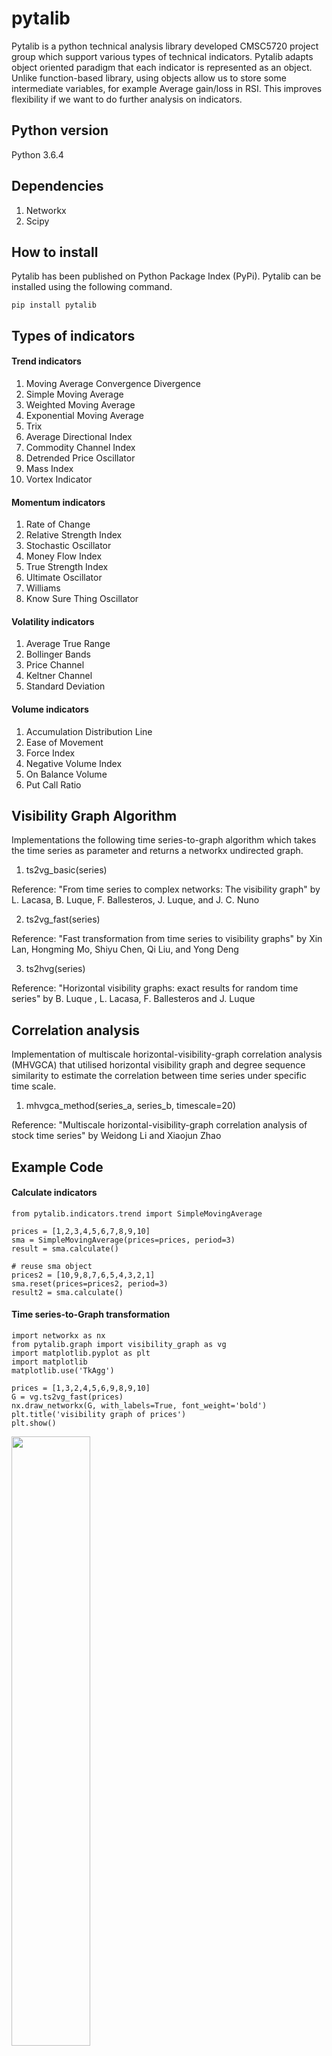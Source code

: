 # pytalib
Pytalib is a python technical analysis library developed CMSC5720 project group which support various types of technical indicators. Pytalib adapts object oriented paradigm that each indicator is represented as an object. Unlike function-based library, using objects allow us to store some intermediate variables, for example Average gain/loss in RSI. This improves flexibility if we want to do further analysis on indicators.

## Python version
Python 3.6.4

## Dependencies
  1. Networkx
  2. Scipy

## How to install
Pytalib has been published on Python Package Index (PyPi). Pytalib can be installed using the following command.
```
pip install pytalib
```

## Types of indicators
#### Trend indicators
  1. Moving Average Convergence Divergence
  2. Simple Moving Average
  3. Weighted Moving Average
  4. Exponential Moving Average
  5. Trix
  6. Average Directional Index
  7. Commodity Channel Index
  8. Detrended Price Oscillator
  9. Mass Index
  10. Vortex Indicator
  
#### Momentum indicators
  1. Rate of Change
  2. Relative Strength Index
  3. Stochastic Oscillator
  4. Money Flow Index
  5. True Strength Index
  6. Ultimate Oscillator
  7. Williams
  8. Know Sure Thing Oscillator
  
#### Volatility indicators
  1. Average True Range
  2. Bollinger Bands
  3. Price Channel
  4. Keltner Channel
  5. Standard Deviation
  
#### Volume indicators
  1. Accumulation Distribution Line
  2. Ease of Movement
  3. Force Index
  4. Negative Volume Index
  5. On Balance Volume
  6. Put Call Ratio

## Visibility Graph Algorithm
Implementations the following time series-to-graph algorithm which takes the time series as parameter and returns a networkx undirected graph.

1. ts2vg_basic(series)
  
Reference: "From time series to complex networks: The visibility graph" by L. Lacasa, B. Luque, F. Ballesteros, J. Luque, and J. C. Nuno

2. ts2vg_fast(series)
  
Reference: "Fast transformation from time series to visibility graphs" by Xin Lan, Hongming Mo, Shiyu Chen, Qi Liu, and Yong Deng

3. ts2hvg(series)

Reference: "Horizontal visibility graphs: exact results for random time series" by B. Luque , L. Lacasa, F. Ballesteros and J. Luque

## Correlation analysis
Implementation of multiscale horizontal-visibility-graph correlation analysis (MHVGCA) that utilised horizontal visibility graph and degree sequence similarity to estimate the correlation between time series under specific time scale.

1. mhvgca_method(series_a, series_b, timescale=20)

Reference: "Multiscale horizontal-visibility-graph correlation analysis of stock time series" by Weidong Li and Xiaojun Zhao

## Example Code
#### Calculate indicators
```
from pytalib.indicators.trend import SimpleMovingAverage

prices = [1,2,3,4,5,6,7,8,9,10]
sma = SimpleMovingAverage(prices=prices, period=3)
result = sma.calculate()

# reuse sma object
prices2 = [10,9,8,7,6,5,4,3,2,1]
sma.reset(prices=prices2, period=3)
result2 = sma.calculate()
```

#### Time series-to-Graph transformation
```
import networkx as nx
from pytalib.graph import visibility_graph as vg
import matplotlib.pyplot as plt
import matplotlib
matplotlib.use('TkAgg')

prices = [1,3,2,4,5,6,9,8,9,10]
G = vg.ts2vg_fast(prices)
nx.draw_networkx(G, with_labels=True, font_weight='bold')
plt.title('visibility graph of prices')
plt.show()
```

<img src="https://github.com/dennis199441/pytalib/blob/master/example/vg.png" width="50%" height="50%">

```
import networkx as nx
from pytalib.graph import visibility_graph as vg
import matplotlib.pyplot as plt
import matplotlib
matplotlib.use('TkAgg')

prices = [1,3,2,4,5,6,9,8,9,10]
G = vg.ts2hvg(prices)
nx.draw_networkx(G, with_labels=True, font_weight='bold')
plt.title('horizontal visibility graph of prices')
plt.show()
```

<img src="https://github.com/dennis199441/pytalib/blob/master/example/hvg.png" width="50%" height="50%">

